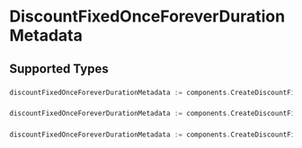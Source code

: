 # DiscountFixedOnceForeverDurationMetadata


## Supported Types

### 

```go
discountFixedOnceForeverDurationMetadata := components.CreateDiscountFixedOnceForeverDurationMetadataStr(string{/* values here */})
```

### 

```go
discountFixedOnceForeverDurationMetadata := components.CreateDiscountFixedOnceForeverDurationMetadataInteger(int64{/* values here */})
```

### 

```go
discountFixedOnceForeverDurationMetadata := components.CreateDiscountFixedOnceForeverDurationMetadataBoolean(bool{/* values here */})
```


